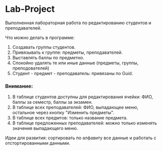 # Lab-Project
Выполненная лабораторная работа по редактированию студентов и преподавателей.

Что можно делать в программе:
1. Создавать группы студентов.
2. Привязывать к группе: предметы, преподавателей.
3. Выставлять баллы по предметно.
4. Спокойно удалять те или иные данные (предметы, группы, преподователей)
5. Студент - предмет - преподаватель: привязаны по Guid.

### Внимание:
1. В таблице студентов доступны для редактирования ячейки: ФИО, баллы за семестр, баллы за экзамен.
2. В таблице всех преподавателей: ФИО, выпадающее меню, остальное через кнопку "Изменить предметы".
3. В таблице всех предмтов: только название предмета.
4. В таблице предложенных преподавателей: можно только изменять значения выпадающего меню.

Идеи для развития: сортировать по алфавиту все данные и работать с отстортированными данными.
